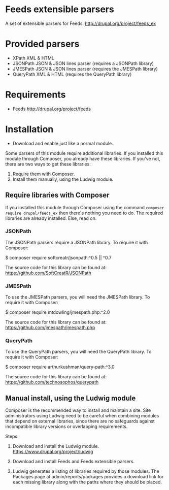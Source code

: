 Feeds extensible parsers
========================

A set of extensible parsers for Feeds.
http://drupal.org/project/feeds_ex

Provided parsers
================
- XPath XML & HTML
- JSONPath JSON & JSON lines parser (requires a JSONPath library)
- JMESPath JSON & JSON lines parser (requires the JMESPath library)
- QueryPath XML & HTML (requires the QueryPath library)

Requirements
============

- Feeds
  http://drupal.org/project/feeds

Installation
============

- Download and enable just like a normal module.

Some parsers of this module require additional libraries. If you installed this
module through Composer, you already have these libraries. If you've not, there
are two ways to get these libraries:

1. Require them with Composer.
2. Install them manually, using the Ludwig module.


Require libraries with Composer
-------------------------------
If you installed this module through Composer using the command
`composer require drupal/feeds_ex` then there's nothing you need to do. The
required libraries are already installed. Else, read on.

### JSONPath
The JSONPath parsers require a JSONPath library. To require it with Composer:

$ composer require softcreatr/jsonpath:^0.5 || ^0.7

The source code for this library can be found at:
https://github.com/SoftCreatR/JSONPath

### JMESPath
To use the JMESPath parsers, you will need the JMESPath library. To require it
with Composer:

$ composer require mtdowling/jmespath.php:^2.0

The source code for this library can be found at:
https://github.com/jmespath/jmespath.php

### QueryPath
To use the QueryPath parsers, you will need the QueryPath library. To require it
with Composer:

$ composer require arthurkushman/query-path:^3.0

The source code for this library can be found at:
https://github.com/technosophos/querypath


Manual install, using the Ludwig module
---------------------------------------
Composer is the recommended way to install and maintain a site. Site
administrators using Ludwig need to be careful when combining modules that
depend on external libraries, since there are no safeguards against incompatible
library versions or overlapping requirements.

Steps:

1. Download and install the Ludwig module.
   https://www.drupal.org/project/ludwig

2. Download and install Feeds and Feeds extensible parsers.

3. Ludwig generates a listing of libraries required by those modules. The
   Packages page at admin/reports/packages provides a download link for each
   missing library along with the paths where they should be placed.
